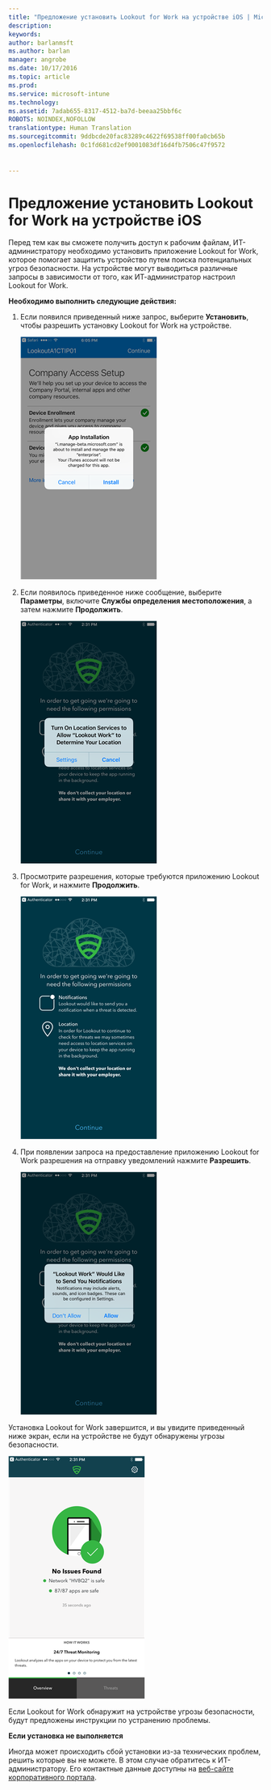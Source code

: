 ```yaml
---
title: "Предложение установить Lookout for Work на устройстве iOS | Microsoft Intune"
description: 
keywords: 
author: barlanmsft
ms.author: barlan
manager: angrobe
ms.date: 10/17/2016
ms.topic: article
ms.prod: 
ms.service: microsoft-intune
ms.technology: 
ms.assetid: 7adab655-8317-4512-ba7d-beeaa25bbf6c
ROBOTS: NOINDEX,NOFOLLOW
translationtype: Human Translation
ms.sourcegitcommit: 9ddbcde20fac83289c4622f69538ff00fa0cb65b
ms.openlocfilehash: 0c1fd681cd2ef9001083df16d4fb7506c47f9572


---
```


# <a name="you-are-prompted-to-install-lookout-for-work-on-your-ios-device"></a>Предложение установить Lookout for Work на устройстве iOS

Перед тем как вы сможете получить доступ к рабочим файлам, ИТ-администратору необходимо установить приложение Lookout for Work, которое помогает защитить устройство путем поиска потенциальных угроз безопасности. На устройстве могут выводиться различные запросы в зависимости от того, как ИТ-администратор настроил Lookout for Work.

**Необходимо выполнить следующие действия:**

1.  Если появился приведенный ниже запрос, выберите **Установить**, чтобы разрешить установку Lookout for Work на устройстве.

    ![Нажмите "Установить", чтобы установить Lookout for Work](./media/ios-lfw-install-app-request.png)

2. Если появилось приведенное ниже сообщение, выберите **Параметры**, включите **Службы определения местоположения**, а затем нажмите **Продолжить**.

    ![Выберите "Параметры", а затем "Службы определения местоположения"](./media/ios-lfw-allow-location-services.png)

3. Просмотрите разрешения, которые требуются приложению Lookout for Work, и нажмите **Продолжить**.

    ![теперь вы подключены к Lookout for Work](./media/ios-lfw-permissions-lookout-needs.png)

4. При появлении запроса на предоставление приложению Lookout for Work разрешения на отправку уведомлений нажмите **Разрешить**.

    ![Выберите "Параметры", а затем "Службы определения местоположения"](./media/ios-lfw-allow-notifications.png)

    
Установка Lookout for Work завершится, и вы увидите приведенный ниже экран, если на устройстве не будут обнаружены угрозы безопасности.

![приложение Lookout for Work не нашло угроз безопасности](./media/ios-lfw-no-threats-found.png)

Если Lookout for Work обнаружит на устройстве угрозы безопасности, будут предложены инструкции по устранению проблемы.

**Если установка не выполняется**

Иногда может происходить сбой установки из-за технических проблем, решить которые вы не можете. В этом случае обратитесь к ИТ-администратору. Его контактные данные доступны на [веб-сайте корпоративного портала](http://portal.manage.microsoft.com).




<!--HONumber=Nov16_HO1-->



